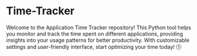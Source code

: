 # Time-Tracker
Welcome to the Application Time Tracker repository! This Python tool helps you monitor and track the time spent on different applications, providing insights into your usage patterns for better productivity. With customizable settings and user-friendly interface, start optimizing your time today! 🕒
